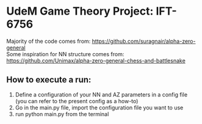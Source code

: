 # UdeM Game Theory Project: IFT-6756

Majority of the code comes from: https://github.com/suragnair/alpha-zero-general <br>
Some inspiration for NN structure comes from: https://github.com/Unimax/alpha-zero-general-chess-and-battlesnake

## How to execute a run:
1) Define a configuration of your NN and AZ parameters in a config file (you can refer to the present config as a how-to)
2) Go in the main.py file, import the configuration file you want to use
3) run python main.py from the terminal

